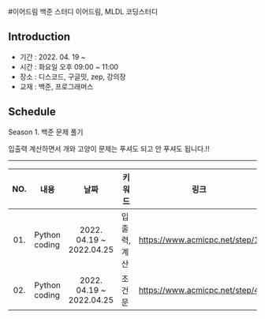 #이어드림 백준 스터디
이어드림, MLDL 코딩스터디 

## Introduction
* 기간 : 2022. 04. 19 ~
* 시간 : 화요일 오후 09:00 ~ 11:00 
* 장소 : 디스코드, 구글밋, zep, 강의장
* 교재 : 백준, 프로그래머스
  
## Schedule
Season 1. 백준 문제 풀기

입출력 계산하면서 개와 고양이 문제는 푸셔도 되고 안 푸셔도 됩니다.!!

---
|  NO.  |     내용    |      날짜     |      키워드      |     링크     |
|:-----:| --------------------------------------- |:---------------:|--------------------------|--------------------------|
| 01. | Python coding | 2022. 04.19 ~ 2022.04.25  | 입출력, 계산|https://www.acmicpc.net/step/1|
| 02. | Python coding  | 2022. 04.19 ~ 2022.04.25   |  조건문  | https://www.acmicpc.net/step/4|


 

